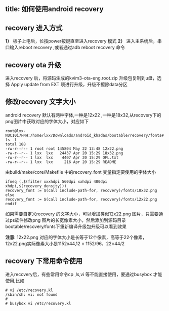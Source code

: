 title: 如何使用android recovery
---

## recovery 进入方式
**1）** 板子上电后，长按power按键直至进入recovery 模式
**2）** 进入主系统后，串口输入reboot recovery ,或者通过adb reboot recovery 命令

## recovery ota 升级
进入recovery 后，将源码生成的kvim3-ota-eng.root.zip 升级包复制到u盘，选择 Apply update from EXT 项进行升级，升级不擦除data分区

## 修改recovery 文字大小
android recovery 默认有两种字体,一种是12x22 ,一种是18x32,从recovery下的png图片中获取对应的字体大小，对应如下
```shell
root@lxx-NUC10i7FNH:/home/lxx/Downloads/android_khadas/bootable/recovery/fonts# ls -l
total 188
-rw-r--r-- 1 root root 145804 May 22 13:48 12x22.png
-rw-r--r-- 1 lxx  lxx   24437 Apr 20 15:29 18x32.png
-rw-r--r-- 1 lxx  lxx    4407 Apr 20 15:29 OFL.txt
-rw-r--r-- 1 lxx  lxx     216 Apr 20 15:29 README

```
由build/make/core/Makefile 中的recovery_font 变量指定要使用的字体大小
```shell
ifneq (,$(filter xxxhdpi 560dpi xxhdpi 400dpi xhdpi,$(recovery_density)))
recovery_font := $(call include-path-for, recovery)/fonts/18x32.png
else
recovery_font := $(call include-path-for, recovery)/fonts/12x22.png
endif

```
如果需要自定义recovery 的文字大小，可以增加类似12x22.png 图片，只需要通过ps软件修改png 图片的长宽像素大小，然后添加到源码目录bootable/recovery/fonts下重新编译升级包升级可以看到效果

**注意**: 12x22.png 对应的字体大小是长等于12个像素，高等于22个像素，12x22.png实际像素大小是1152x44,12 = 1152/96，22=44/2 

## recovery 下常用命令使用
进入recovery后，有些常用命令cp ,ls,vi 等不能直接使用，要通过busybox 才能使用,比如
```shell
# vi /etc/recovery.kl                                                          
/sbin/sh: vi: not found
# 
# busybox vi /etc/recovery.kl 
```


